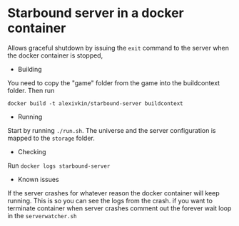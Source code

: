 # Starbound server in a docker container

Allows graceful shutdown by issuing the `exit` command to the server when the docker container is stopped,

* Building

You need to copy the "game" folder from the game into the buildcontext folder. Then run

	docker build -t alexivkin/starbound-server buildcontext

* Running

Start by running `./run.sh`. The universe and the server configuration is mapped to the `storage` folder.

* Checking

Run `docker logs starbound-server`

* Known issues

If the server crashes for whatever reason the docker container will keep running. This is so you can see the logs from the crash.
if you want to terminate container when server crashes comment out the forever wait loop in the `serverwatcher.sh`
